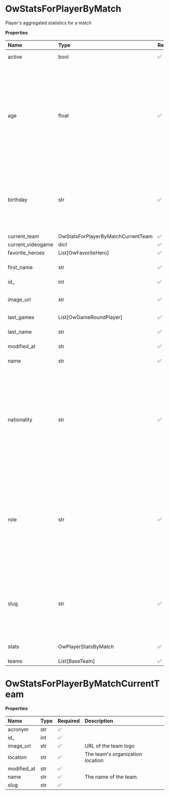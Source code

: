 # OwStatsForPlayerByMatch

Player's aggregated statistics for a match

**Properties**

| Name              | Type                               | Required | Description                                                                                                                                                                                                                                    |
| :---------------- | :--------------------------------- | :------- | :--------------------------------------------------------------------------------------------------------------------------------------------------------------------------------------------------------------------------------------------- |
| active            | bool                               | ✅       | Whether player is active                                                                                                                                                                                                                       |
| age               | float                              | ✅       | Age of the player, `null` if unknown. When `birthday` is `null`, `age` is an approxiamation. Read more about [players' age](/docs/about-players-age) <br/>**Note**: This field is only present for users running the Historical plan or above. |
| birthday          | str                                | ✅       | Birth day of the player, `YYYY-MM-DD` format. `null` if unknown. <br/>**Note**: This field is only present for users running the Historical plan or above.                                                                                     |
| current_team      | OwStatsForPlayerByMatchCurrentTeam | ✅       |                                                                                                                                                                                                                                                |
| current_videogame | dict                               | ✅       |                                                                                                                                                                                                                                                |
| favorite_heroes   | List[OwFavoriteHero]               | ✅       |                                                                                                                                                                                                                                                |
| first_name        | str                                | ✅       | First name of the player. `null` if unknown                                                                                                                                                                                                    |
| id\_              | int                                | ✅       | ID of the player                                                                                                                                                                                                                               |
| image_url         | str                                | ✅       | URL to the photo of the player. `null` if not available.                                                                                                                                                                                       |
| last_games        | List[OwGameRoundPlayer]            | ✅       |                                                                                                                                                                                                                                                |
| last_name         | str                                | ✅       | Last name of the player. `null` if unknown                                                                                                                                                                                                     |
| modified_at       | str                                | ✅       |                                                                                                                                                                                                                                                |
| name              | str                                | ✅       | Professional name of the player                                                                                                                                                                                                                |
| nationality       | str                                | ✅       | Country code matching the nationality of the player according to the ISO 3166-1 standard (Alpha-2 code). <br/>In addition to the standard, the `XK` code is used for Kosovo. <br/>`null` if unknown                                            |
| role              | str                                | ✅       | Role/position of the player. Field value varies depending on the video game.`null` if unknown. <br/>**Note**: role is only available for DotA 2, League of Legends, and Overwatch players. <br/>`null` for other video games.                  |
| slug              | str                                | ✅       | Unique, human-readable identifier for the player. <br/>`id` and `slug` can be used interchangeably throughout the API.                                                                                                                         |
| stats             | OwPlayerStatsByMatch               | ✅       | Player's statistics for a match                                                                                                                                                                                                                |
| teams             | List[BaseTeam]                     | ✅       |                                                                                                                                                                                                                                                |

# OwStatsForPlayerByMatchCurrentTeam

**Properties**

| Name        | Type | Required | Description                      |
| :---------- | :--- | :------- | :------------------------------- |
| acronym     | str  | ✅       |                                  |
| id\_        | int  | ✅       |                                  |
| image_url   | str  | ✅       | URL of the team logo             |
| location    | str  | ✅       | The team's organization location |
| modified_at | str  | ✅       |                                  |
| name        | str  | ✅       | The name of the team.            |
| slug        | str  | ✅       |                                  |

